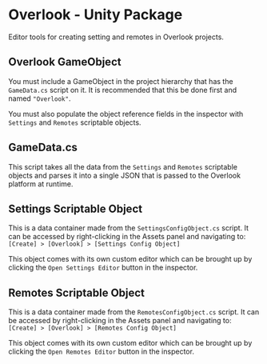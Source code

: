# Overlook - Unity Package

Editor tools for creating setting and remotes in Overlook projects.

## Overlook GameObject

You must include a GameObject in the project hierarchy that has the ```GameData.cs``` script on it. 
It is recommended that this be done first and named ```"Overlook"```.

You must also populate the object reference fields in the inspector with ```Settings``` and ```Remotes``` scriptable objects.

## GameData.cs

This script takes all the data from the ```Settings``` and ```Remotes``` scriptable objects and parses it into
a single JSON that is passed to the Overlook platform at runtime. 

## Settings Scriptable Object

This is a data container made from the ```SettingsConfigObject.cs``` script. It can be accessed by right-clicking in 
the Assets panel and navigating to:
```[Create] > [Overlook] > [Settings Config Object]```

This object comes with its own custom editor which can be brought up by clicking the ```Open Settings Editor``` button
in the inspector.

## Remotes Scriptable Object

This is a data container made from the ```RemotesConfigObject.cs``` script. It can be accessed by right-clicking in
the Assets panel and navigating to:
```[Create] > [Overlook] > [Remotes Config Object]```

This object comes with its own custom editor which can be brought up by clicking the ```Open Remotes Editor``` button
in the inspector.

